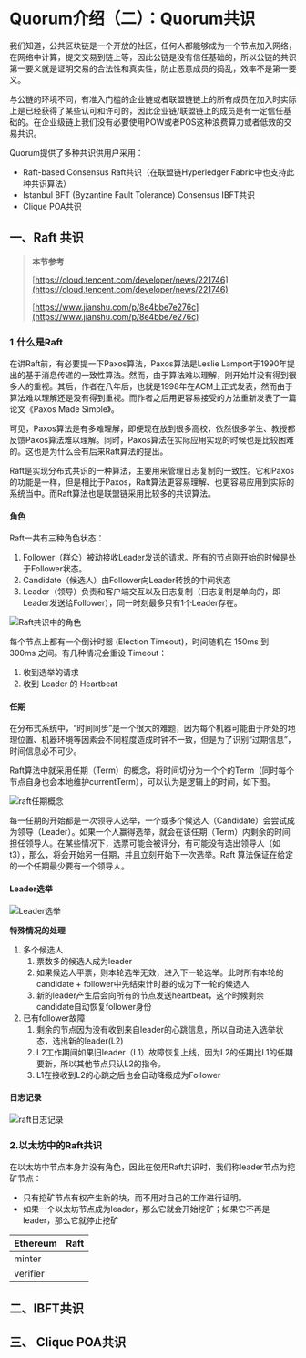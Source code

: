 # Quorum介绍（二）：Quorum共识

我们知道，公共区块链是一个开放的社区，任何人都能够成为一个节点加入网络，在网络中计算，提交交易到链上等，因此公链是没有信任基础的，所以公链的共识第一要义就是证明交易的合法性和真实性，防止恶意成员的捣乱，效率不是第一要义。

与公链的环境不同，有准入门槛的企业链或者联盟链链上的所有成员在加入时实际上是已经获得了某些认可和许可的，因此企业链/联盟链上的成员是有一定信任基础的。在企业级链上我们没有必要使用POW或者POS这种浪费算力或者低效的交易共识。

Quorum提供了多种共识供用户采用：

- Raft-based Consensus  Raft共识（在联盟链Hyperledger Fabric中也支持此种共识算法）
- Istanbul BFT (Byzantine Fault Tolerance) Consensus  IBFT共识
- Clique POA共识

## 一、Raft 共识

> **本节参考**
>
> [https://cloud.tencent.com/developer/news/221746](https://cloud.tencent.com/developer/news/221746)
> 
> [https://www.jianshu.com/p/8e4bbe7e276c](https://www.jianshu.com/p/8e4bbe7e276c)

### 1.什么是Raft

在讲Raft前，有必要提一下Paxos算法，Paxos算法是Leslie Lamport于1990年提出的基于消息传递的一致性算法。然而，由于算法难以理解，刚开始并没有得到很多人的重视。其后，作者在八年后，也就是1998年在ACM上正式发表，然而由于算法难以理解还是没有得到重视。而作者之后用更容易接受的方法重新发表了一篇论文《Paxos Made Simple》。

可见，Paxos算法是有多难理解，即便现在放到很多高校，依然很多学生、教授都反馈Paxos算法难以理解。同时，Paxos算法在实际应用实现的时候也是比较困难的。这也是为什么会有后来Raft算法的提出。

Raft是实现分布式共识的一种算法，主要用来管理日志复制的一致性。它和Paxos的功能是一样，但是相比于Paxos，Raft算法更容易理解、也更容易应用到实际的系统当中。而Raft算法也是联盟链采用比较多的共识算法。

#### 角色

Raft一共有三种角色状态：

1. Follower（群众）被动接收Leader发送的请求。所有的节点刚开始的时候是处于Follower状态。
2. Candidate（候选人）由Follower向Leader转换的中间状态
3. Leader（领导）负责和客户端交互以及日志复制（日志复制是单向的，即Leader发送给Follower），同一时刻最多只有1个Leader存在。

![Raft共识中的角色](raft_role.jpeg)

每个节点上都有一个倒计时器 (Election Timeout)，时间随机在 150ms 到 300ms 之间。有几种情况会重设 Timeout：

1. 收到选举的请求
2. 收到 Leader 的 Heartbeat

#### 任期

在分布式系统中，“时间同步”是一个很大的难题，因为每个机器可能由于所处的地理位置、机器环境等因素会不同程度造成时钟不一致，但是为了识别“过期信息”，时间信息必不可少。

Raft算法中就采用任期（Term）的概念，将时间切分为一个个的Term（同时每个节点自身也会本地维护currentTerm），可以认为是逻辑上的时间，如下图。

![raft任期概念](raft_term.jpeg)

每一任期的开始都是一次领导人选举，一个或多个候选人（Candidate）会尝试成为领导（Leader）。如果一个人赢得选举，就会在该任期（Term）内剩余的时间担任领导人。在某些情况下，选票可能会被评分，有可能没有选出领导人（如t3），那么，将会开始另一任期，并且立刻开始下一次选举。Raft 算法保证在给定的一个任期最少要有一个领导人。

#### Leader选举

![Leader选举](raft_vote.jpg)



**特殊情况的处理**

1. 多个候选人
   1. 票数多的候选人成为leader
   2. 如果候选人平票，则本轮选举无效，进入下一轮选举。此时所有本轮的candidate + follower中先结束计时器的成为下一轮的候选人
   3. 新的leader产生后会向所有的节点发送heartbeat，这个时候剩余candidate自动恢复follower身份
2. 已有follower故障
   1. 剩余的节点因为没有收到来自leader的心跳信息，所以自动进入选举状态，选出新的leader(L2)
   2. L2工作期间如果旧leader（L1）故障恢复上线，因为L2的任期比L1的任期要新，所以其他节点只认L2的指令。
   3. L1在接收到L2的心跳之后也会自动降级成为Follower

#### 日志记录

![raft日志记录](raft_log.png)

### 2.以太坊中的Raft共识

在以太坊中节点本身并没有角色，因此在使用Raft共识时，我们称leader节点为挖矿节点：

- 只有挖矿节点有权产生新的块，而不用对自己的工作进行证明。
- 如果一个以太坊节点成为leader，那么它就会开始挖矿；如果它不再是leader，那么它就停止挖矿

| **Ethereum** | **Raft** |
| ------------ | -------- |
| minter       |          |
| verifier     |          |



## 二、IBFT共识

## 三、 Clique POA共识

